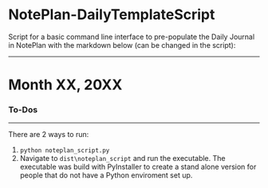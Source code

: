 # NotePlan-DailyTemplateScript

Script for a basic command line interface to pre-populate the Daily Journal in NotePlan with the markdown below (can be
changed in the script):

---
# Month XX, 20XX

### To-Dos
---

There are 2 ways to run:
1) `python noteplan_script.py`
2) Navigate to `dist\noteplan_script` and run the executable. The executable was build with PyInstaller to create a stand
   alone version for people that do not have a Python enviroment set up.

